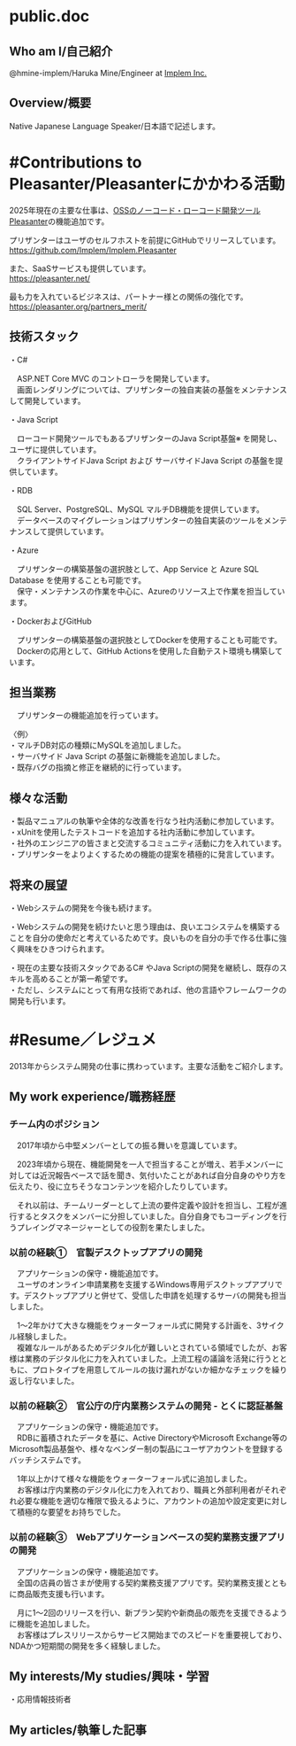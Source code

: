 # public.doc

## Who am I/自己紹介

@hmine-implem/Haruka Mine/Engineer at [Implem Inc.](https://implem.co.jp/)

## Overview/概要

Native Japanese Language Speaker/日本語で記述します。

# #Contributions to Pleasanter/Pleasanterにかかわる活動

2025年現在の主要な仕事は、[OSSのノーコード・ローコード開発ツール Pleasanter](https://pleasanter.org/)の機能追加です。

プリザンターはユーザのセルフホストを前提にGitHubでリリースしています。  
https://github.com/Implem/Implem.Pleasanter

また、SaaSサービスも提供しています。  
https://pleasanter.net/

最も力を入れているビジネスは、パートナー様との関係の強化です。  
https://pleasanter.org/partners_merit/

## 技術スタック

・C#

　ASP.NET Core MVC のコントローラを開発しています。  
　画面レンダリングについては、プリザンターの独自実装の基盤をメンテナンスして開発しています。

・Java Script

　ローコード開発ツールでもあるプリザンターのJava Script基盤※ を開発し、ユーザに提供しています。  
　クライアントサイドJava Script および サーバサイドJava Script の基盤を提供しています。

・RDB

　SQL Server、PostgreSQL、MySQL マルチDB機能を提供しています。  
　データベースのマイグレーションはプリザンターの独自実装のツールをメンテナンスして提供しています。

・Azure

　プリザンターの構築基盤の選択肢として、App Service と Azure SQL Database を使用することも可能です。  
　保守・メンテナンスの作業を中心に、Azureのリソース上で作業を担当しています。

・DockerおよびGitHub

　プリザンターの構築基盤の選択肢としてDockerを使用することも可能です。  
　Dockerの応用として、GitHub Actionsを使用した自動テスト環境も構築しています。


## 担当業務

　プリザンターの機能追加を行っています。

〈例〉  
・マルチDB対応の種類にMySQLを追加しました。  
・サーバサイド Java Script の基盤に新機能を追加しました。  
・既存バグの指摘と修正を継続的に行っています。

## 様々な活動

・製品マニュアルの執筆や全体的な改善を行なう社内活動に参加しています。  
・xUnitを使用したテストコードを追加する社内活動に参加しています。  
・社外のエンジニアの皆さまと交流するコミュニティ活動に力を入れています。  
・プリザンターをよりよくするための機能の提案を積極的に発言しています。

## 将来の展望

・Webシステムの開発を今後も続けます。  

・Webシステムの開発を続けたいと思う理由は、良いエコシステムを構築することを自分の使命だと考えているためです。良いものを自分の手で作る仕事に強く興味をひきつけられます。  

・現在の主要な技術スタックであるC# やJava Scriptの開発を継続し、既存のスキルを高めることが第一希望です。  
・ただし、システムにとって有用な技術であれば、他の言語やフレームワークの開発も行います。

# #Resume／レジュメ

2013年からシステム開発の仕事に携わっています。主要な活動をご紹介します。

## My work experience/職務経歴

### チーム内のポジション

　2017年頃から中堅メンバーとしての振る舞いを意識しています。

　2023年頃から現在、機能開発を一人で担当することが増え、若手メンバーに対しては近況報告ベースで話を聞き、気付いたことがあれば自分自身のやり方を伝えたり、役に立ちそうなコンテンツを紹介したりしています。

　それ以前は、チームリーダーとして上流の要件定義や設計を担当し、工程が進行するとタスクをメンバーに分担していました。自分自身でもコーディングを行うプレイングマネージャーとしての役割を果たしました。

### 以前の経験①　官製デスクトップアプリの開発

　アプリケーションの保守・機能追加です。  
　ユーザのオンライン申請業務を支援するWindows専用デスクトップアプリです。デスクトップアプリと併せて、受信した申請を処理するサーバの開発も担当しました。  

　1～2年かけて大きな機能をウォーターフォール式に開発する計画を、3サイクル経験しました。  
　複雑なルールがあるためデジタル化が難しいとされている領域でしたが、お客様は業務のデジタル化に力を入れていました。上流工程の議論を活発に行うとともに、プロトタイプを用意してルールの抜け漏れがないか細かなチェックを繰り返し行ないました。

### 以前の経験②　官公庁の庁内業務システムの開発 - とくに認証基盤

　アプリケーションの保守・機能追加です。  
　RDBに蓄積されたデータを基に、Active DirectoryやMicrosoft Exchange等のMicrosoft製品基盤や、様々なベンダー制の製品にユーザアカウントを登録するバッチシステムです。  

　1年以上かけて様々な機能をウォーターフォール式に追加しました。  
　お客様は庁内業務のデジタル化に力を入れており、職員と外部利用者がそれぞれ必要な機能を適切な権限で扱えるように、アカウントの追加や設定変更に対して積極的な要望をお持ちでした。

### 以前の経験③　Webアプリケーションベースの契約業務支援アプリの開発

　アプリケーションの保守・機能追加です。  
　全国の店員の皆さまが使用する契約業務支援アプリです。契約業務支援とともに商品販売支援も行います。  

　月に1～2回のリリースを行い、新プラン契約や新商品の販売を支援できるように機能を追加しました。  
　お客様はプレスリリースからサービス開始までのスピードを重要視しており、NDAかつ短期間の開発を多く経験しました。

## My interests/My studies/興味・学習

・応用情報技術者

## My articles/執筆した記事

